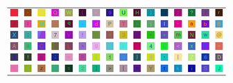 <table>
<tr>
<td><img src="5F.gif"></td>
<td><img src="2D.gif"></td>
<td><img src="4F.gif"></td>
<td><img src="51.gif"></td>
<td><img src="57.gif"></td>
<td><img src="28.gif"></td>
<td><img src="76.gif"></td>
<td><img src="39.gif"></td>
<td><img src="55.gif"></td>
<td><img src="48.gif"></td>
<td><img src="29.gif"></td>
<td><img src="27.gif"></td>
<td><img src="79.gif"></td>
<td><img src="3F.gif"></td>
<td><img src="2F.gif"></td>
<td><img src="72.gif"></td>
</tr>
<tr>
<td><img src="23.gif"></td>
<td><img src="6C.gif"></td>
<td><img src="4D.gif"></td>
<td><img src="gr2.gif"></td>
<td><img src="71.gif"></td>
<td><img src="2E.gif"></td>
<td><img src="64.gif"></td>
<td><img src="50.gif"></td>
<td><img src="54.gif"></td>
<td><img src="6F.gif"></td>
<td><img src="6A.gif"></td>
<td><img src="49.gif"></td>
<td><img src="60.gif"></td>
<td><img src="61.gif"></td>
<td><img src="62.gif"></td>
<td><img src="42.gif"></td>
</tr>
<tr>
<td><img src="58.gif"></td>
<td><img src="3A.gif"></td>
<td><img src="gr1.gif"></td>
<td><img src="37.gif"></td>
<td><img src="56.gif"></td>
<td><img src="66.gif"></td>
<td><img src="22.gif"></td>
<td><img src="65.gif"></td>
<td><img src="33.gif"></td>
<td><img src="63.gif"></td>
<td><img src="2A.gif"></td>
<td><img src="2B.gif"></td>
<td><img src="6D.gif"></td>
<td><img src="4E.gif"></td>
<td><img src="77.gif"></td>
<td><img src="40.gif"></td>
</tr>
<tr>
<td><img src="41.gif"></td>
<td><img src="75.gif"></td>
<td><img src="43.gif"></td>
<td><img src="gr3.gif"></td>
<td><img src="4C.gif"></td>
<td><img src="5E.gif"></td>
<td><img src="67.gif"></td>
<td><img src="52.gif"></td>
<td><img src="26.gif"></td>
<td><img src="4B.gif"></td>
<td><img src="34.gif"></td>
<td><img src="45.gif"></td>
<td><img src="3C.gif"></td>
<td><img src="78.gif"></td>
<td><img src="46.gif"></td>
<td><img src="7E.gif"></td>
</tr>
<tr>
<td><img src="24.gif"></td>
<td><img src="21.gif"></td>
<td><img src="68.gif"></td>
<td><img src="3B.gif"></td>
<td><img src="3D.gif"></td>
<td><img src="70.gif"></td>
<td><img src="7B.gif"></td>
<td><img src="31.gif"></td>
<td><img src="30.gif"></td>
<td><img src="7D.gif"></td>
<td><img src="38.gif"></td>
<td><img src="2C.gif"></td>
<td><img src="7C.gif"></td>
<td><img src="5A.gif"></td>
<td><img src="36.gif"></td>
<td><img src="44.gif"></td>
</tr>
<tr>
<td><img src="25.gif"></td>
<td><img src="35.gif"></td>
<td><img src="7A.gif"></td>
<td><img src="47.gif"></td>
<td><img src="73.gif"></td>
<td><img src="32.gif"></td>
<td><img src="5D.gif"></td>
<td><img src="3E.gif"></td>
<td><img src="5B.gif"></td>
<td><img src="6E.gif"></td>
<td><img src="59.gif"></td>
<td><img src="74.gif"></td>
<td><img src="6B.gif"></td>
<td><img src="69.gif"></td>
<td><img src="53.gif"></td>
<td><img src="4A.gif"></td>
</tr>
</table>

